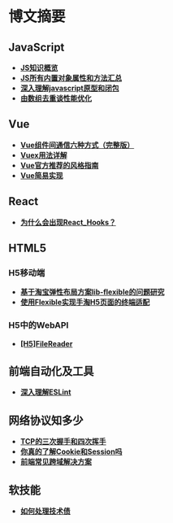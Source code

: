 # 博文摘要

## JavaScript

- **[JS知识概览](./JavaScript相关/JS知识概览)**
- **[JS所有内置对象属性和方法汇总](./JavaScript相关/JS所有内置对象属性和方法汇总)**
- **[深入理解javascript原型和闭包](./JavaScript相关/深入理解javascript原型和闭包)**
- **[由数组去重谈性能优化](./JavaScript相关/由数组去重谈性能优化)**

## Vue

- **[Vue组件间通信六种方式（完整版）](./Vue相关/Vue组件间通信六种方式（完整版）)**
- **[Vuex用法详解](./Vue相关/Vuex用法详解)**
- **[Vue官方推荐的风格指南](./Vue相关/Vue官方推荐的风格指南)**
- **[Vue简易实现](./Vue相关/Vue简易实现)**

## React
- **[为什么会出现React_Hooks？](./React相关/为什么会出现React_Hooks？)**

## HTML5

### H5移动端

- **[基于淘宝弹性布局方案lib-flexible的问题研究](./HTML5相关/H5移动端/基于淘宝弹性布局方案lib-flexible的问题研究)**
- **[使用Flexible实现手淘H5页面的终端适配](./HTML5相关/H5移动端/使用Flexible实现手淘H5页面的终端适配)**

### H5中的WebAPI

- **[[H5]FileReader](./HTML5相关/H5中的WebAPI/[H5]FileReader)**

## 前端自动化及工具

- **[深入理解ESLint](./前端自动化/深入理解ESLint)**

## 网络协议知多少

- **[TCP的三次握手和四次挥手](./网络相关/TCP的三次握手和四次挥手)**
- **[你真的了解Cookie和Session吗](./网络相关/你真的了解Cookie和Session吗)**
- **[前端常见跨域解决方案](./网络相关/前端常见跨域解决方案)**

## 软技能

- **[如何处理技术债](./软技能/如何处理技术债)**